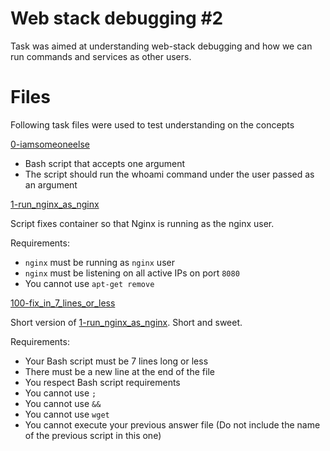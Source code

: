 # Web stack debugging #2

Task was aimed at understanding web-stack debugging and how we can run commands and services as other users.

# Files

Following task files were used to test understanding on the concepts

[0-iamsomeoneelse](./0-iamsomeoneelse)

* Bash script that accepts one argument
* The script should run the whoami command under the user passed as an argument

[1-run_nginx_as_nginx](./1-run_nginx_as_nginx)

Script fixes container so that Nginx is running as the nginx user.

Requirements:

* `nginx` must be running as `nginx` user
* `nginx` must be listening on all active IPs on port `8080`
* You cannot use `apt-get remove`

[100-fix_in_7_lines_or_less](./100-fix_in_7_lines_or_less)

Short version of [1-run_nginx_as_nginx](./1-run_nginx_as_nginx). Short and sweet.

Requirements:

* Your Bash script must be 7 lines long or less
* There must be a new line at the end of the file
* You respect Bash script requirements
* You cannot use `;`
* You cannot use `&&`
* You cannot use `wget`
* You cannot execute your previous answer file (Do not include the name of the previous script in this one)
